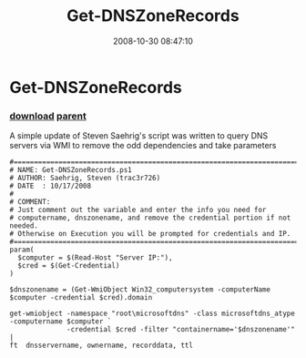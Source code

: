 ﻿---
pid:            647
parent:         642
children:       
poster:         Jaykul
title:          Get-DNSZoneRecords
date:           2008-10-30 08:47:10
description:    A simple update of Steven Saehrig's script was written to query DNS servers via WMI to remove the odd dependencies and take parameters
format:         posh
---

# Get-DNSZoneRecords

### [download](647.ps1) [parent](642.md) 

A simple update of Steven Saehrig's script was written to query DNS servers via WMI to remove the odd dependencies and take parameters

```posh
#==========================================================================
# NAME: Get-DNSZoneRecords.ps1
# AUTHOR: Saehrig, Steven (trac3r726)
# DATE  : 10/17/2008
#
# COMMENT: 
# Just comment out the variable and enter the info you need for 
# computername, dnszonename, and remove the credential portion if not needed.
# Otherwise on Execution you will be prompted for credentials and IP.
#==========================================================================
param(
  $computer = $(Read-Host "Server IP:"),
  $cred = $(Get-Credential)
)

$dnszonename = (Get-WmiObject Win32_computersystem -computerName $computer -credential $cred).domain

get-wmiobject -namespace "root\microsoftdns" -class microsoftdns_atype -computername $computer `
              -credential $cred -filter "containername='$dnszonename'" | 
ft  dnsservername, ownername, recorddata, ttl
```
